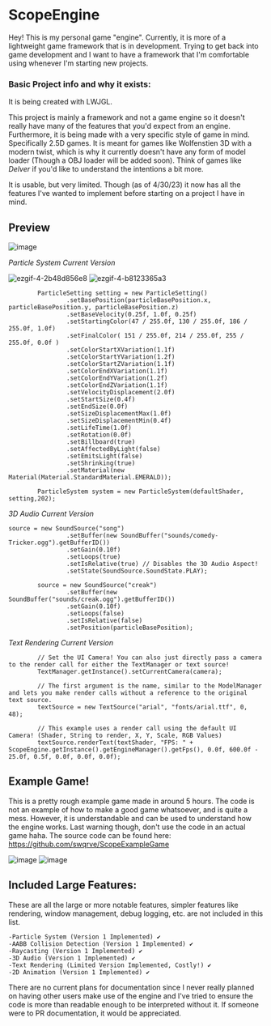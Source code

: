 # ScopeEngine

Hey! This is my personal game "engine". Currently, it is more of a lightweight game framework that is in development. Trying to get back into game development and I want to have a framework that I'm comfortable using whenever I'm starting new projects.

### Basic Project info and why it exists:

It is being created with LWJGL.

This project is mainly a framework and not a game engine so it doesn't really have many of the features that you'd expect from an engine. Furthermore, it is being made with a very specific style of game in mind. Specifically 2.5D games. It is meant for games like Wolfenstien 3D with a modern twist, which is why it currently doesn't have any form of model loader (Though a OBJ loader will be added soon). Think of games like *Delver* if you'd like to understand the intentions a bit more.

It is usable, but very limited. Though (as of 4/30/23) it now has all the features I've wanted to implement before starting on a project I have in mind.

## Preview
![image](https://user-images.githubusercontent.com/59324927/229053567-c51ba313-8e9b-48d5-82eb-7fabb9ee83b3.png)

*Particle System Current Version*

![ezgif-4-2b48d856e8](https://user-images.githubusercontent.com/59324927/229319856-02551d80-30c5-4d8b-b095-713647bf30bd.gif)
![ezgif-4-b8123365a3](https://user-images.githubusercontent.com/59324927/230031237-5c8dbf57-3a0a-45b9-973d-647d89b95d6e.gif)

```
        ParticleSetting setting = new ParticleSetting()
                .setBasePosition(particleBasePosition.x, particleBasePosition.y, particleBasePosition.z)
                .setBaseVelocity(0.25f, 1.0f, 0.25f)
                .setStartingColor(47 / 255.0f, 130 / 255.0f, 186 / 255.0f, 1.0f)
                .setFinalColor( 151 / 255.0f, 214 / 255.0f, 255 / 255.0f, 0.0f )
                .setColorStartXVariation(1.1f)
                .setColorStartYVariation(1.2f)
                .setColorStartZVariation(1.1f)
                .setColorEndXVariation(1.1f)
                .setColorEndYVariation(1.2f)
                .setColorEndZVariation(1.1f)
                .setVelocityDisplacement(2.0f)
                .setStartSize(0.4f)
                .setEndSize(0.0f)
                .setSizeDisplacementMax(1.0f)
                .setSizeDisplacementMin(0.4f)
                .setLifeTime(1.0f)
                .setRotation(0.0f)
                .setBillboard(true)
                .setAffectedByLight(false)
                .setEmitsLight(false)
                .setShrinking(true)
                .setMaterial(new Material(Material.StandardMaterial.EMERALD));

        ParticleSystem system = new ParticleSystem(defaultShader, setting,202);
```

*3D Audio Current Version*
```
source = new SoundSource("song")
                .setBuffer(new SoundBuffer("sounds/comedy-Tricker.ogg").getBufferID())
                .setGain(0.10f)
                .setLoops(true)
                .setIsRelative(true) // Disables the 3D Audio Aspect!
                .setState(SoundSource.SoundState.PLAY);

        source = new SoundSource("creak")
                .setBuffer(new SoundBuffer("sounds/creak.ogg").getBufferID())
                .setGain(0.10f)
                .setLoops(false)
                .setIsRelative(false)
                .setPosition(particleBasePosition);
```

*Text Rendering Current Version*

```
        // Set the UI Camera! You can also just directly pass a camera to the render call for either the TextManager or text source!
        TextManager.getInstance().setCurrentCamera(camera); 
        
        // The first argument is the name, similar to the ModelManager and lets you make render calls without a reference to the original text source.
        textSource = new TextSource("arial", "fonts/arial.ttf", 0, 48);
        
        // This example uses a render call using the default UI Camera! (Shader, String to render, X, Y, Scale, RGB Values)
        textSource.renderText(textShader, "FPS: " + ScopeEngine.getInstance().getEngineManager().getFps(), 0.0f, 600.0f - 25.0f, 0.5f, 0.0f, 0.0f, 0.0f);
```

## Example Game!

This is a pretty rough example game made in around 5 hours. The code is not an example of how to make a good game whatsoever, and is quite a mess. However, it is understandable and can be used to understand how the engine works. Last warning though, don't use the code in an actual game haha. The source code can be found here: https://github.com/swqrve/ScopeExampleGame

![image](https://user-images.githubusercontent.com/59324927/233926252-8084621f-d772-4b5d-a0f0-68705c88784d.png)
![image](https://user-images.githubusercontent.com/59324927/233926648-0db3ed77-d6f7-4d3a-8064-9bece8826e27.png)


## Included Large Features:
These are all the large or more notable features, simpler features like rendering, window management, debug logging, etc. are not included in this list.

```
-Particle System (Version 1 Implemented) ✔️
-AABB Collision Detection (Version 1 Implemented) ✔️
-Raycasting (Version 1 Implemented) ✔️
-3D Audio (Version 1 Implemented) ✔️
-Text Rendering (Limited Version Implemented, Costly!) ✔️
-2D Animation (Version 1 Implemented) ✔️
```

There are no current plans for documentation since I never really planned on having other users make use of the engine and I've tried to ensure the code is more than readable enough to be interpreted without it. 
If someone were to PR documentation, it would be appreciated.

